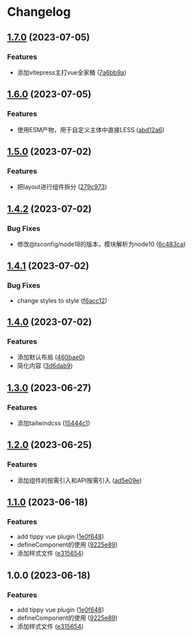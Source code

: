 # Changelog

## [1.7.0](https://github.com/zhuying547/vue-vite-starter/compare/v1.6.0...v1.7.0) (2023-07-05)


### Features

* 添加vitepress主打vue全家桶 ([7a6bb9a](https://github.com/zhuying547/vue-vite-starter/commit/7a6bb9a0f7d6b624cf8e9a736c19a349dd0f994b))

## [1.6.0](https://github.com/zhuying547/vue-vite-starter/compare/v1.5.0...v1.6.0) (2023-07-05)


### Features

* 使用ESM产物，用于自定义主体中直接LESS ([abd12a6](https://github.com/zhuying547/vue-vite-starter/commit/abd12a643fe45d51e69b77dce8284ef879492319))

## [1.5.0](https://github.com/zhuying547/vue-vite-starter/compare/v1.4.2...v1.5.0) (2023-07-02)


### Features

* 把layout进行组件拆分 ([279c973](https://github.com/zhuying547/vue-vite-starter/commit/279c973b33c3d76c692af5a71700bb2b9e08b8cf))

## [1.4.2](https://github.com/zhuying547/vue-vite-starter/compare/v1.4.1...v1.4.2) (2023-07-02)


### Bug Fixes

* 修改@tsconfig/node18的版本，模块解析为node10 ([6c483ca](https://github.com/zhuying547/vue-vite-starter/commit/6c483cab6b22d6f0112f428b7c3a7e9a380a47aa))

## [1.4.1](https://github.com/zhuying547/vue-vite-starter/compare/v1.4.0...v1.4.1) (2023-07-02)


### Bug Fixes

* change styles to style ([f6acc12](https://github.com/zhuying547/vue-vite-starter/commit/f6acc12dca3d94c29cef52ea1c7f038854820729))

## [1.4.0](https://github.com/zhuying547/vue-vite-starter/compare/v1.3.0...v1.4.0) (2023-07-02)


### Features

* 添加默认布局 ([460bae0](https://github.com/zhuying547/vue-vite-starter/commit/460bae030cbbc3edf5118897708ea6e99715201a))
* 简化内容 ([3d6dab9](https://github.com/zhuying547/vue-vite-starter/commit/3d6dab9124a7533c9881e43842b0506092f37ad6))

## [1.3.0](https://github.com/zhuying547/vue-vite-starter/compare/v1.2.0...v1.3.0) (2023-06-27)


### Features

* 添加tailwindcss ([15444c1](https://github.com/zhuying547/vue-vite-starter/commit/15444c160f9b6f8351429682f8426a75d8571f99))

## [1.2.0](https://github.com/zhuying547/vue-vite-starter/compare/v1.1.0...v1.2.0) (2023-06-25)


### Features

* 添加组件的按需引入和API按需引入 ([ad5e09e](https://github.com/zhuying547/vue-vite-starter/commit/ad5e09e8b5d3039e939db0dbc2c3368fcae8d755))

## [1.1.0](https://github.com/zhuying547/vue-vite-starter/compare/v1.0.0...v1.1.0) (2023-06-18)


### Features

* add tippy vue plugin ([1e0f648](https://github.com/zhuying547/vue-vite-starter/commit/1e0f648d3d05b246db8debe19255b71353c36d42))
* defineComponent的使用 ([9225e89](https://github.com/zhuying547/vue-vite-starter/commit/9225e897a8cbbf2bf52ef2b35394a38e30b94d59))
* 添加样式文件 ([e315654](https://github.com/zhuying547/vue-vite-starter/commit/e315654457a730a25ac5bc07a18fa5b37ee6b18c))

## 1.0.0 (2023-06-18)


### Features

* add tippy vue plugin ([1e0f648](https://github.com/zhuying547/vue-vite-starter/commit/1e0f648d3d05b246db8debe19255b71353c36d42))
* defineComponent的使用 ([9225e89](https://github.com/zhuying547/vue-vite-starter/commit/9225e897a8cbbf2bf52ef2b35394a38e30b94d59))
* 添加样式文件 ([e315654](https://github.com/zhuying547/vue-vite-starter/commit/e315654457a730a25ac5bc07a18fa5b37ee6b18c))
